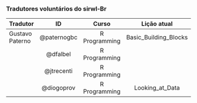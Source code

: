 ### Tradutores voluntários do __sirwl-Br__

| Tradutor   |      ID      | Curso | Lição atual | Revisão? |
|----------|:-------------:|:-------------:|:-------------:|:-------------:|
| Gustavo Paterno | @paternogbc | R Programming|  Basic_Building_Blocks |     Não        |            
|                 | @dfalbel    | R Programming|                        |     Não        |
|                 | @jtrecenti  | R Programming|                        |     Não        |
|                 | @diogoprov  | R Programming|  Looking_at_Data       |     Não        |
